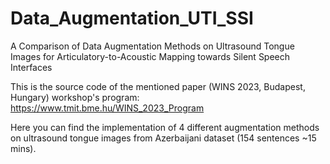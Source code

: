 # Data_Augmentation_UTI_SSI
A Comparison of Data Augmentation Methods on Ultrasound Tongue Images for Articulatory-to-Acoustic Mapping towards Silent Speech Interfaces

This is the source code of the mentioned paper (WINS 2023, Budapest, Hungary)
workshop's program: https://www.tmit.bme.hu/WINS_2023_Program

Here you can find the implementation of 4 different augmentation methods on ultrasound tongue images from Azerbaijani dataset (154 sentences ~15 mins).

